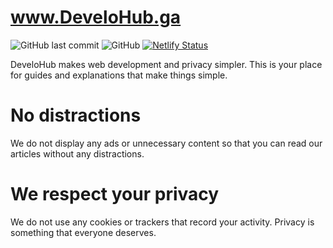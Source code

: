# www.DeveloHub.ga

![GitHub last commit](https://img.shields.io/github/last-commit/opensourcifier/develohub?style=flat-square) ![GitHub](https://img.shields.io/github/license/opensourcifier/develohub?style=flat-square) [![Netlify Status](https://api.netlify.com/api/v1/badges/9e7495e2-dd1e-4a0a-992c-ee7e2de9859d/deploy-status)](https://app.netlify.com/sites/develohub/deploys)

DeveloHub makes web development and privacy simpler. This is your place for guides and explanations that make things simple.

# No distractions

We do not display any ads or unnecessary content so that you can read our articles without any distractions.

# We respect your privacy

We do not use any cookies or trackers that record your activity. Privacy is something that everyone deserves.
